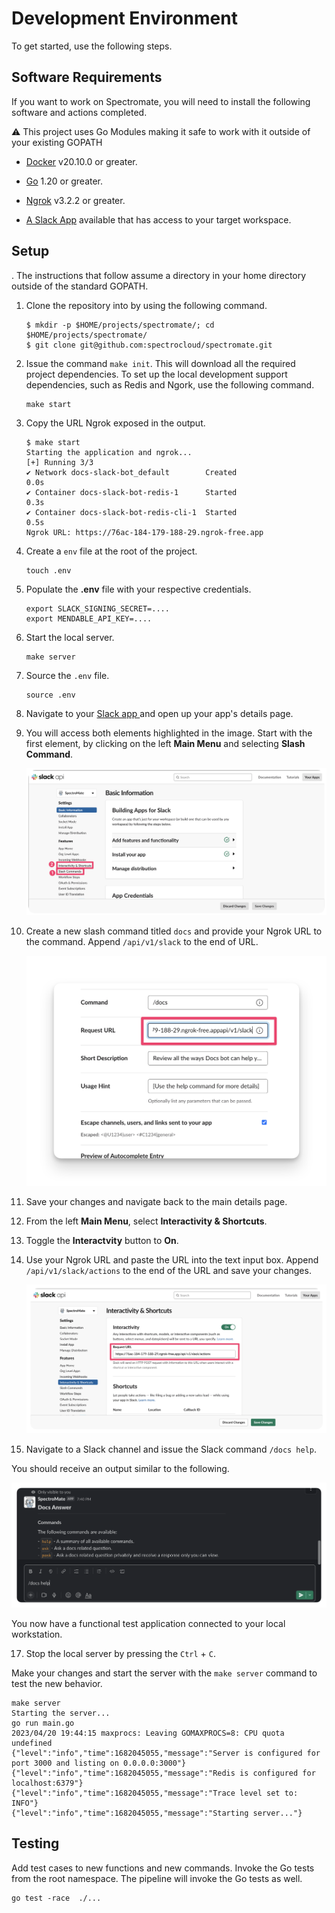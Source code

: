 # Development Environment

To get started, use the following steps.

## Software Requirements


If you want to work on Spectromate, you will need to install the following software and actions completed.

:warning: This project uses Go Modules making it safe to work with it outside of your existing GOPATH


* [Docker](https://docs.docker.com/get-docker/) v20.10.0 or greater.

* [Go](https://golang.org/doc/install) 1.20 or greater.

* [Ngrok](https://ngrok.com/download) v3.2.2 or greater.

* [A Slack App](https://api.slack.com/apps) available that has access to your target workspace.

## Setup
. The instructions that follow assume a directory in your home directory outside of the standard GOPATH.

1. Clone the repository into by using the following command.

    ```shell
    $ mkdir -p $HOME/projects/spectromate/; cd $HOME/projects/spectromate/
    $ git clone git@github.com:spectrocloud/spectromate.git
    ```

2. Issue the command `make init`. This will download all the required project dependencies.
To set up the local development support dependencies, such as Redis and Ngork, use the following command.

    ```shell
    make start
    ```

3. Copy the URL Ngrok exposed in the output. 

    ```shell
    $ make start
    Starting the application and ngrok...
    [+] Running 3/3
    ✔ Network docs-slack-bot_default        Created                                                                                                                                                       0.0s
    ✔ Container docs-slack-bot-redis-1      Started                                                                                                                                                       0.3s
    ✔ Container docs-slack-bot-redis-cli-1  Started                                                                                                                                                       0.5s
    Ngrok URL: https://76ac-184-179-188-29.ngrok-free.app
    ```

4. Create a `env` file at the root of the project.

    ```shell
    touch .env
    ```

5. Populate the **.env** file with your respective credentials.

    ```shell
    export SLACK_SIGNING_SECRET=....
    export MENDABLE_API_KEY=....
    ```

6.  Start the local server.

    ```shell
    make server
    ```

7. Source the `.env` file.

    ```shell
    source .env
    ```

8. Navigate to your [Slack app ](https://api.slack.com/apps) and open up your app's details page. 


9. You will access both elements highlighted in the image. Start with the first element, by clicking on the left **Main Menu** and selecting **Slash Command**.

    ![A view of the slack app details view](../static/images/slack_app_main_view.png)

10. Create a new slash command titled `docs` and provide your Ngrok URL to the command. Append `/api/v1/slack` to the end of URL.

    ![View of the Slack slash command page](../static/images/slack_slash_command.png)

11. Save your changes and navigate back to the main details page.


13. From the left **Main Menu**, select **Interactivity & Shortcuts**.

14. Toggle the **Interactvity** button to **On**. 

15. Use your Ngrok URL and paste the URL into the text input box. Append `/api/v1/slack/actions` to the end of the URL and save your changes.

    ![View of the interactivity options view](../static/images/slack_interactivity_view.png)

16. Navigate to a Slack channel and issue the Slack command `/docs help`.


You should receive an output similar to the following.

![View of the Slack command in use](../static/images/slack_command_issued.png)

You now have a functional test application connected to your local workstation. 

17. Stop the local server by pressing the `Ctrl` + `C`.


Make your changes and start the server with the `make server` command to test the new behavior. 

```shell
make server
Starting the server...
go run main.go
2023/04/20 19:44:15 maxprocs: Leaving GOMAXPROCS=8: CPU quota undefined
{"level":"info","time":1682045055,"message":"Server is configured for port 3000 and listing on 0.0.0.0:3000"}
{"level":"info","time":1682045055,"message":"Redis is configured for localhost:6379"}
{"level":"info","time":1682045055,"message":"Trace level set to: INFO"}
{"level":"info","time":1682045055,"message":"Starting server..."}

```


## Testing

Add test cases to new functions and new commands. Invoke the Go tests from the root namespace. The pipeline will invoke the Go tests as well.
```shell
go test -race  ./...
```